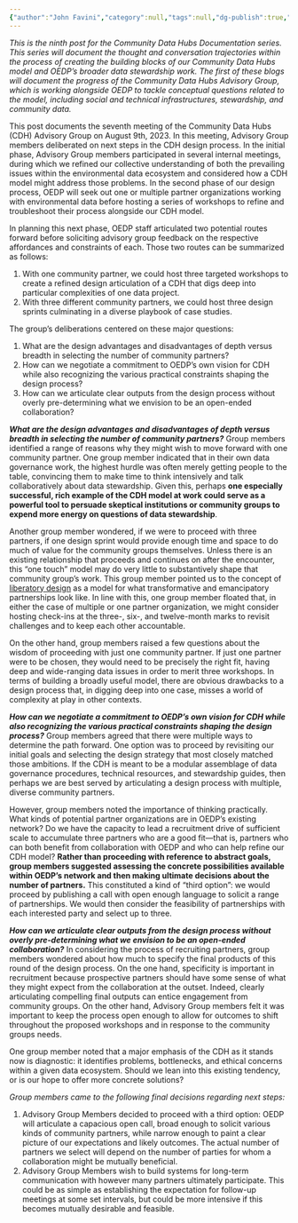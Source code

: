 ```yaml
---
{"author":"John Favini","category":null,"tags":null,"dg-publish":true,"permalink":"/documentation-blogs/09-strategizing-around-next-steps-in-the-cdh-design-process/","dgPassFrontmatter":true}
---
```


_This is the ninth post for the Community Data Hubs Documentation series. This series will document the thought and conversation trajectories within the process of creating the building blocks of our Community Data Hubs model and OEDP’s broader data stewardship work. The first of these blogs will document the progress of the Community Data Hubs Advisory Group, which is working alongside OEDP to tackle conceptual questions related to the model, including social and technical infrastructures, stewardship, and community data._

This post documents the seventh meeting of the Community Data Hubs (CDH) Advisory Group on August 9th, 2023. In this meeting, Advisory Group members deliberated on next steps in the CDH design process. In the initial phase, Advisory Group members participated in several internal meetings, during which we refined our collective understanding of both the prevailing issues within the environmental data ecosystem and considered how a CDH model might address those problems. In the second phase of our design process, OEDP will seek out one or multiple partner organizations working with environmental data before hosting a series of workshops to refine and troubleshoot their process alongside our CDH model. 

In planning this next phase, OEDP staff articulated two potential routes forward before soliciting advisory group feedback on the respective affordances and constraints of each. Those two routes can be summarized as follows:

1. With one community partner, we could host three targeted workshops to create a refined design articulation of a CDH that digs deep into particular complexities of one data project.
2. With three different community partners, we could host three design sprints culminating in a diverse playbook of case studies. 


The group’s deliberations centered on these major questions:

1. What are the design advantages and disadvantages of depth versus breadth in selecting the number of community partners?
2. How can we negotiate a commitment to OEDP’s own vision for CDH while also recognizing the various practical constraints shaping the design process?
3. How can we articulate clear outputs from the design process without overly pre-determining what we envision to be an open-ended collaboration?


_**What are the design advantages and disadvantages of depth versus breadth in selecting the number of community partners?**_
Group members identified a range of reasons why they might wish to move forward with one community partner. One group member indicated that in their own data governance work, the highest hurdle was often merely getting people to the table, convincing them to make time to think intensively and talk collaboratively about data stewardship. Given this, perhaps **one especially successful, rich example of the CDH model at work could serve as a powerful tool to persuade skeptical institutions or community groups to expend more energy on questions of data stewardship**. 

Another group member wondered, if we were to proceed with three partners, if one design sprint would provide enough time and space to do much of value for the community groups themselves. Unless there is an existing relationship that proceeds and continues on after the encounter, this “one touch” model may do very little to substantively shape that community group’s work. This group member pointed us to the concept of [liberatory design](https://www.nationalequityproject.org/frameworks/liberatory-design) as a model for what transformative and emancipatory partnerships look like. In line with this, one group member floated that, in either the case of multiple or one partner organization, we might consider hosting check-ins at the three-, six-, and twelve-month marks to revisit challenges and to keep each other accountable. 

On the other hand, group members raised a few questions about the wisdom of proceeding with just one community partner. If just one partner were to be chosen, they would need to be precisely the right fit, having deep and wide-ranging data issues in order to merit three workshops. In terms of building a broadly useful model, there are obvious drawbacks to a design process that, in digging deep into one case, misses a world of complexity at play in other contexts. 

_**How can we negotiate a commitment to OEDP’s own vision for CDH while also recognizing the various practical constraints shaping the design process?**_
Group members agreed that there were multiple ways to determine the path forward. One option was to proceed by revisiting our initial goals and selecting the design strategy that most closely matched those ambitions. If the CDH is meant to be a modular assemblage of data governance procedures, technical resources, and stewardship guides, then perhaps we are best served by articulating a design process with multiple, diverse community partners.

However, group members noted the importance of thinking practically. What kinds of potential partner organizations are in OEDP’s existing network? Do we have the capacity to lead a recruitment drive of sufficient scale to accumulate three partners who are a good fit—that is, partners who can both benefit from collaboration with OEDP and who can help refine our CDH model? **Rather than proceeding with reference to abstract goals, group members suggested assessing the concrete possibilities available within OEDP’s network and then making ultimate decisions about the number of partners.** This constituted a kind of “third option”: we would proceed by publishing a call with open enough language to solicit a range of partnerships. We would then consider the feasibility of partnerships with each interested party and select up to three.

_**How can we articulate clear outputs from the design process without overly pre-determining what we envision to be an open-ended collaboration?**_
In considering the process of recruiting partners, group members wondered about how much to specify the final products of this round of the design process. On the one hand, specificity is important in recruitment because prospective partners should have some sense of what they might expect from the collaboration at the outset. Indeed, clearly articulating compelling final outputs can entice engagement from community groups. On the other hand, Advisory Group members felt it was important to keep the process open enough to allow for outcomes to shift throughout the proposed workshops and in response to the community groups needs. 

One group member noted that a major emphasis of the CDH as it stands now is diagnostic: it identifies problems, bottlenecks, and ethical concerns within a given data ecosystem. Should we lean into this existing tendency, or is our hope to offer more concrete solutions?  

_Group members came to the following final decisions regarding next steps:_

1. Advisory Group Members decided to proceed with a third option: OEDP will articulate a capacious open call, broad enough to solicit various kinds of community partners, while narrow enough to paint a clear picture of our expectations and likely outcomes. The actual number of partners we select will depend on the number of parties for whom a collaboration might be mutually beneficial. 
2. Advisory Group Members wish to build systems for long-term communication with however many partners ultimately participate. This could be as simple as establishing the expectation for follow-up meetings at some set intervals, but could be more intensive if this becomes mutually desirable and feasible.